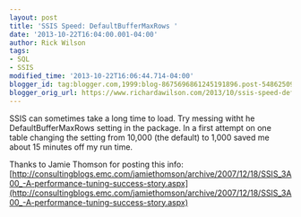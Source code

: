 ```yaml
---
layout: post
title: 'SSIS Speed: DefaultBufferMaxRows '
date: '2013-10-22T16:04:00.001-04:00'
author: Rick Wilson
tags:
- SQL
- SSIS
modified_time: '2013-10-22T16:06:44.714-04:00'
blogger_id: tag:blogger.com,1999:blog-8675696861245191896.post-5486250972125098811
blogger_orig_url: https://www.richardawilson.com/2013/10/ssis-speed-defaultbuffermaxrows.html
---
```


SSIS can sometimes take a long time to load.  Try messing witht he DefaultBufferMaxRows setting in the package.  In a first attempt on one table changing the setting from 10,000 (the default) to 1,000 saved me about 15 minutes off my run time.

Thanks to Jamie Thomson for posting this info: [http://consultingblogs.emc.com/jamiethomson/archive/2007/12/18/SSIS_3A00_-A-performance-tuning-success-story.aspx](http://consultingblogs.emc.com/jamiethomson/archive/2007/12/18/SSIS_3A00_-A-performance-tuning-success-story.aspx)

